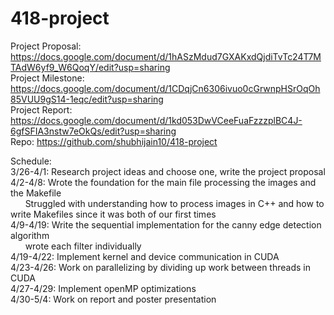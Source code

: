 # 418-project

Project Proposal: https://docs.google.com/document/d/1hASzMdud7GXAKxdQjdiTvTc24T7MTAdW6yf9_W6QoqY/edit?usp=sharing<br/>
Project Milestone: https://docs.google.com/document/d/1CDqjCn6306ivuo0cGrwnpHSrOqOh85VUU9gS14-1eqc/edit?usp=sharing<br/>
Project Report: https://docs.google.com/document/d/1kd053DwVCeeFuaFzzzplBC4J-6gfSFIA3nstw7eOkQs/edit?usp=sharing<br/>
Repo: https://github.com/shubhijain10/418-project


Schedule: <br/>
3/26-4/1: Research project ideas and choose one, write the project proposal <br/>
4/2-4/8: Wrote the foundation for the main file processing the images and the Makefile<br/>
&nbsp;&nbsp;&nbsp;&nbsp;&nbsp;&nbsp;Struggled with understanding how to process images in C++ and how to write Makefiles since it was both of our first times<br/>
4/9-4/19: Write the sequential implementation for the canny edge detection algorithm<br/>
&nbsp;&nbsp;&nbsp;&nbsp;&nbsp;&nbsp;wrote each filter individually<br/>
4/19-4/22: Implement kernel and device communication in CUDA<br/>
4/23-4/26: Work on parallelizing by dividing up work between threads in CUDA<br/>
4/27-4/29: Implement openMP optimizations<br/>
4/30-5/4: Work on report and poster presentation<br/>



